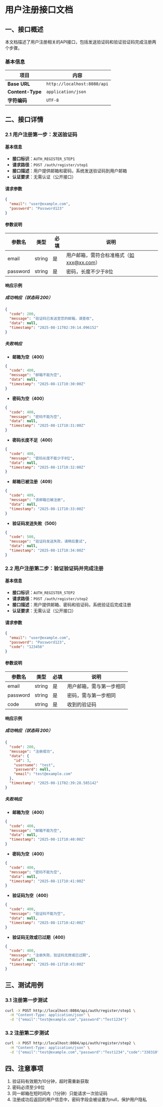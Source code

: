 # 用户注册接口文档

## 一、接口概述

本文档描述了用户注册相关的API接口，包括发送验证码和验证验证码完成注册两个步骤。

### 基本信息

| 项目             | 内容                           |
| ---------------- | ------------------------------ |
| **Base URL**     | `http://localhost:8080/api`    |
| **Content-Type** | `application/json`             |
| **字符编码**     | `UTF-8`                        |

## 二、接口详情

### 2.1 用户注册第一步：发送验证码

#### 基本信息

- **接口标识**：`AUTH_REGISTER_STEP1`
- **请求路径**：`POST /auth/register/step1`
- **接口描述**：用户提供邮箱和密码，系统发送验证码到用户邮箱
- **认证要求**：无需认证（公开接口）

#### 请求参数

```json
{
  "email": "user@example.com",
  "password": "Password123"
}
```

#### 参数说明

| 参数名    | 类型   | 必填 | 说明                                     |
| --------- | ------ | ---- | ---------------------------------------- |
| email     | string | 是   | 用户邮箱，需符合标准格式（如xxx@xx.com） |
| password  | string | 是   | 密码，长度不少于8位                      |

#### 响应示例

##### 成功响应（状态码 200）

```json
{
  "code": 200,
  "message": "验证码已发送至您的邮箱，请查收",
  "data": null,
  "timestamp": "2025-08-11T02:39:14.096152"
}
```

##### 失败响应

- **邮箱为空（400）**

```json
{
  "code": 400,
  "message": "邮箱不能为空",
  "data": null,
  "timestamp": "2025-08-11T10:30:00Z"
}
```

- **密码为空（400）**

```json
{
  "code": 400,
  "message": "密码不能为空",
  "data": null,
  "timestamp": "2025-08-11T10:31:00Z"
}
```

- **密码长度不足（400）**

```json
{
  "code": 400,
  "message": "密码长度不能少于8位",
  "data": null,
  "timestamp": "2025-08-11T10:32:00Z"
}
```

- **邮箱已被注册（409）**

```json
{
  "code": 409,
  "message": "该邮箱已被注册",
  "data": null,
  "timestamp": "2025-08-11T10:33:00Z"
}
```

- **验证码发送失败（500）**

```json
{
  "code": 500,
  "message": "验证码发送失败，请稍后重试",
  "data": null,
  "timestamp": "2025-08-11T10:34:00Z"
}
```

### 2.2 用户注册第二步：验证验证码并完成注册

#### 基本信息

- **接口标识**：`AUTH_REGISTER_STEP2`
- **请求路径**：`POST /auth/register/step2`
- **接口描述**：用户提供邮箱、密码和验证码，系统验证后完成注册
- **认证要求**：无需认证（公开接口）

#### 请求参数

```json
{
  "email": "user@example.com",
  "password": "Password123",
  "code": "123456"
}
```

#### 参数说明

| 参数名    | 类型   | 必填 | 说明                                     |
| --------- | ------ | ---- | ---------------------------------------- |
| email     | string | 是   | 用户邮箱，需与第一步相同                 |
| password  | string | 是   | 密码，需与第一步相同                     |
| code      | string | 是   | 收到的验证码                             |

#### 响应示例

##### 成功响应（状态码 200）

```json
{
  "code": 200,
  "message": "注册成功",
  "data": {
    "id": 3,
    "username": "test",
    "password": null,
    "email": "test@example.com"
  },
  "timestamp": "2025-08-11T02:39:28.585142"
}
```

##### 失败响应

- **邮箱为空（400）**

```json
{
  "code": 400,
  "message": "邮箱不能为空",
  "data": null,
  "timestamp": "2025-08-11T10:40:00Z"
}
```

- **密码为空（400）**

```json
{
  "code": 400,
  "message": "密码不能为空",
  "data": null,
  "timestamp": "2025-08-11T10:41:00Z"
}
```

- **验证码为空（400）**

```json
{
  "code": 400,
  "message": "验证码不能为空",
  "data": null,
  "timestamp": "2025-08-11T10:42:00Z"
}
```

- **验证码无效或已过期（400）**

```json
{
  "code": 400,
  "message": "注册失败，验证码无效或已过期",
  "data": null,
  "timestamp": "2025-08-11T10:43:00Z"
}
```

## 三、测试用例

### 3.1 注册第一步测试

```bash
curl -X POST http://localhost:8084/api/auth/register/step1 \
  -H "Content-Type: application/json" \
  -d '{"email":"test@example.com","password":"Test1234"}'
```

### 3.2 注册第二步测试

```bash
curl -X POST http://localhost:8084/api/auth/register/step2 \
  -H "Content-Type: application/json" \
  -d '{"email":"test@example.com","password":"Test1234","code":"338310"}'
```

## 四、注意事项

1. 验证码有效期为10分钟，超时需重新获取
2. 密码必须至少8位
3. 同一邮箱在短时间内（1分钟）只能请求一次验证码
4. 注册成功后返回的用户信息中，密码字段会被设置为null，保护用户隐私